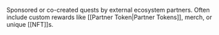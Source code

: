 Sponsored or co-created quests by external ecosystem partners. Often include custom rewards like [[Partner Token|Partner Tokens]], merch, or unique [[NFT]]s.